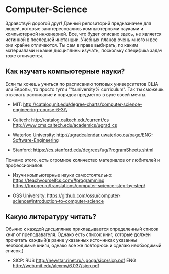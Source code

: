 # Computer-Science
Здравствуй дорогой друг! Данный репозиторий предназначен для людей, которые заинтересовались компьютерными науками и компьютерной инженерией.
Все, что будет описано здесь, не является истинной в последней инстанции. Учебных планов очень много и все они крайне отличаются. 
Ты сам в праве выбирать, по каким материалами и какие дисциплины изучать, поскольку специфика задач тоже отличается.

Как изучать компьютерные науки?
-------------------------------------------------------------------------------------------------------------------------------------------
Если ты хочешь учиться по расписанию топовых университетов США или Европы, то просто гугли "%university% curriculum". Так ты сможешь
отыскать расписание и порядок предметов в вузе своей мечты.

- MIT:
http://catalog.mit.edu/degree-charts/computer-science-engineering-course-6-3/\

- Caltech:
http://catalog.caltech.edu/current/cs
http://www.cms.caltech.edu/academics/ugrad_cs

- Waterloo University:
http://ugradcalendar.uwaterloo.ca/page/ENG-Software-Engineering

- Stanford:
https://cs.stanford.edu/degrees/ug/ProgramSheets.shtml
  
Помимо этого, есть огромное количество материалов от любителей и профессионалов:

- Изучи компьютерные науки самостоятельно:
https://teachyourselfcs.com/#programming
https://tproger.ru/translations/computer-science-step-by-step/

- OSS University:
https://github.com/ossu/computer-science#introduction-to-computer-science

Какую литературу читать?
-------------------------------------------------------------------------------------------------------------------------------------------
Обычно к каждой дисциплине прикладывается определенный список книг от преподавателя. Однако есть список книг, которые должен прочитать каждый(в ранне указанных источниках указанны необходимые книги, однако все же повторюсь и сделаю необходимый список.)
- SICP:
RUS
http://newstar.rinet.ru/~goga/sicp/sicp.pdf
ENG
http://web.mit.edu/alexmv/6.037/sicp.pdf
